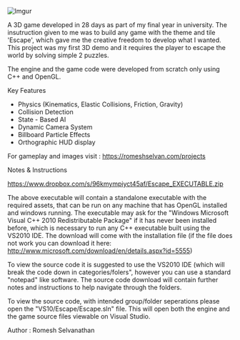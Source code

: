 ![Imgur](http://i.imgur.com/9JuVdHO.jpg)

A 3D game developed in 28 days as part of my final year in university. The insutruction given to me was to build any game with the theme 
and tile 'Escape', which gave me the creative freedom to develop what I wanted. This project was my first 3D demo and it requires 
the player to escape the world by solving simple 2 puzzles. 

The engine and the game code were developed from scratch only using C++ and OpenGL.

Key Features
- Physics (Kinematics, Elastic Collisions, Friction, Gravity) 
- Collision Detection 
- State - Based AI 
- Dynamic Camera System
- Billboard Particle Effects 
- Orthographic HUD display 

For gameplay and images visit : https://romeshselvan.com/projects

Notes & Instructions

https://www.dropbox.com/s/96kmympiyct45af/Escape_EXECUTABLE.zip

The above executable will contain a standalone executable with the required assets, that can be run on any machine 
that has OpenGL installed and windows running. The executable may ask for the "Windows Microsoft Visual C++ 2010 Redistributable Package" 
if it has never been installed before, which is necessary to run any C++ executable built using the VS2010 IDE. The download will come 
with the installation file (if the file does not work you can download it here: http://www.microsoft.com/download/en/details.aspx?id=5555) 

To view the source code it is suggested to use the VS2010 IDE (which will break the code down in categories/folers", however you can use 
a standard "notepad" like software. The source code download will contain further notes and instructions to help navigate through the 
folders.

To view the source code, with intended group/folder seperations please open the "VS10/Escape/Escape.sln" file. 
This will open both the engine and the game source files viewable on Visual Studio.

Author : Romesh Selvanathan
